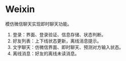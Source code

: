 # Weixin
模仿微信聊天实现即时聊天功能。
1.	登录：界面、登录验证、信息存储、状态判断。
2.	好友列表：上下线状态更新，离线消息提示。
3.	文字聊天：仿微信界面、即时聊天、预测对方输入状态。
4.	离线消息：好友的离线未读消息。
